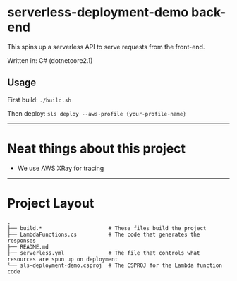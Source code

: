 # serverless-deployment-demo back-end
This spins up a serverless API to serve requests from the front-end.

Written in: C# (dotnetcore2.1)

## Usage
First build:
`./build.sh`

Then deploy:
`sls deploy --aws-profile {your-profile-name}`

---

# Neat things about this project
* We use AWS XRay for tracing

---

# Project Layout

    .
    ├── build.*                     # These files build the project
    ├── LambdaFunctions.cs          # The code that generates the responses
    ├── README.md
    ├── serverless.yml              # The file that controls what resources are spun up on deployment
    └── sls-deployment-demo.csproj  # The CSPROJ for the Lambda function code